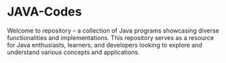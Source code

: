 # JAVA-Codes
Welcome to repository – a collection of Java programs showcasing diverse functionalities and implementations. This repository serves as a resource for Java enthusiasts, learners, and developers looking to explore and understand various concepts and applications.
